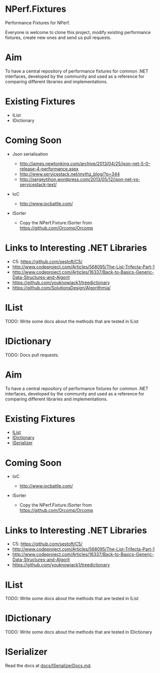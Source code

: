NPerf.Fixtures
==============

Performance Fixtures for NPerf.

Everyone is welcome to clone this project, modify existing performance fixtures, create new ones and send us pull requests.

Aim
====

To have a central repository of performance fixtures for common .NET interfaces, developed by the community and used as a reference for comparing different libraries and implementations.


Existing Fixtures
=================

- IList
- IDictionary


Coming Soon
============

- Json serialisation
	- http://james.newtonking.com/archive/2013/04/25/json-net-5-0-release-4-performance.aspx
	- http://www.servicestack.net/mythz_blog/?p=344
	- http://sergeytihon.wordpress.com/2013/05/12/json-net-vs-servicestack-text/
	
- IoC
	- http://www.iocbattle.com/

- ISorter
	- Copy the NPerf.Fixture.ISorter from https://github.com/Orcomp/Orcomp



Links to Interesting .NET Libraries
===================================

- C5: https://github.com/sestoft/C5/
- http://www.codeproject.com/Articles/568095/The-List-Trifecta-Part-1
- http://www.codeproject.com/Articles/16337/Back-to-Basics-Generic-Data-Structures-and-Algorit
- https://github.com/youknowjack1/treedictionary
- https://github.com/SolutionsDesign/Algorithmia/

IList
======
TODO: Write some docs about the methods that are tested in IList


IDictionary
===========
TODO: Docs
pull requests.

Aim
====

To have a central repository of performance fixtures for common .NET interfaces, developed by the community and used as a reference for comparing different libraries and implementations.


Existing Fixtures
=================

- [IList](#ilist)
- [IDictionary](#idictionary)
- [ISerializer](#iserializer)


Coming Soon
============

- IoC
	- http://www.iocbattle.com/

- ISorter
	- Copy the NPerf.Fixture.ISorter from https://github.com/Orcomp/Orcomp



Links to Interesting .NET Libraries
===================================

- C5: https://github.com/sestoft/C5/
- http://www.codeproject.com/Articles/568095/The-List-Trifecta-Part-1
- http://www.codeproject.com/Articles/16337/Back-to-Basics-Generic-Data-Structures-and-Algorit
- https://github.com/youknowjack1/treedictionary

IList
======
TODO: Write some docs about the methods that are tested in IList


IDictionary
===========
TODO: Write some docs about the methods that are tested in IDictionary


ISerializer
===========
Read the docs at [docs/ISerializerDocs.md](docs/ISerializerDocs.md).
